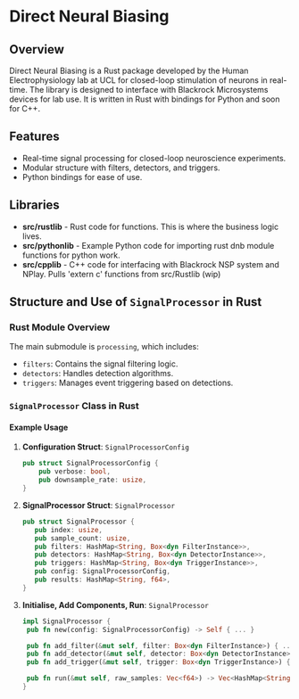 # Direct Neural Biasing

## Overview

Direct Neural Biasing is a Rust package developed by the Human Electrophysiology lab at UCL for closed-loop stimulation of neurons in real-time. The library is designed to interface with Blackrock Microsystems devices for lab use. It is written in Rust with bindings for Python and soon for C++.

## Features

- Real-time signal processing for closed-loop neuroscience experiments.
- Modular structure with filters, detectors, and triggers.
- Python bindings for ease of use.

## Libraries

- **src/rustlib** - Rust code for functions. This is where the business logic lives.
- **src/pythonlib** - Example Python code for importing rust dnb module functions for python work.
- **src/cpplib** - C++ code for interfacing with Blackrock NSP system and NPlay. Pulls 'extern c' functions from src/Rustlib (wip)

## Structure and Use of `SignalProcessor` in Rust

### Rust Module Overview

The main submodule is `processing`, which includes:

- `filters`: Contains the signal filtering logic.
- `detectors`: Handles detection algorithms.
- `triggers`: Manages event triggering based on detections.

### `SignalProcessor` Class in Rust

#### Example Usage

1. **Configuration Struct**: `SignalProcessorConfig`

   ```rust
   pub struct SignalProcessorConfig {
       pub verbose: bool,
       pub downsample_rate: usize,
   }
   ```

2. **SignalProcessor Struct**: `SignalProcessor`

   ```rust
   pub struct SignalProcessor {
      pub index: usize,
      pub sample_count: usize,
      pub filters: HashMap<String, Box<dyn FilterInstance>>,
      pub detectors: HashMap<String, Box<dyn DetectorInstance>>,
      pub triggers: HashMap<String, Box<dyn TriggerInstance>>,
      pub config: SignalProcessorConfig,
      pub results: HashMap<String, f64>,
   }
   ```

3. **Initialise, Add Components, Run**: `SignalProcessor`

   ```rust
   impl SignalProcessor {
    pub fn new(config: SignalProcessorConfig) -> Self { ... }

    pub fn add_filter(&mut self, filter: Box<dyn FilterInstance>) { ... }
    pub fn add_detector(&mut self, detector: Box<dyn DetectorInstance>) { ... }
    pub fn add_trigger(&mut self, trigger: Box<dyn TriggerInstance>) { ... }

    pub fn run(&mut self, raw_samples: Vec<f64>) -> Vec<HashMap<String, f64>> { ... }
   }
   ```
